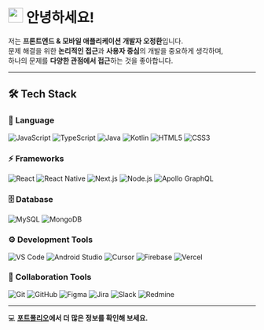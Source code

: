 # <img src="https://imgur.com/K9O1659.gif" width="30"/> 안녕하세요!
저는 **프론트엔드 & 모바일 애플리케이션 개발자 오정환**입니다.  
문제 해결을 위한 **논리적인 접근**과 **사용자 중심**의 개발을 중요하게 생각하며,  
하나의 문제를 **다양한 관점에서 접근**하는 것을 좋아합니다.  

---

## 🛠 Tech Stack

### 📝 Language
![JavaScript](https://img.shields.io/badge/JavaScript-F7DF1E?style=flat&logo=javascript&logoColor=black)
![TypeScript](https://img.shields.io/badge/TypeScript-3178C6?style=flat&logo=typescript&logoColor=white)
![Java](https://img.shields.io/badge/Java-007396?style=flat&logo=java&logoColor=white)
![Kotlin](https://img.shields.io/badge/Kotlin-0095D5?style=flat&logo=kotlin&logoColor=white)
![HTML5](https://img.shields.io/badge/HTML5-E34F26?style=flat&logo=html5&logoColor=white)
![CSS3](https://img.shields.io/badge/CSS3-1572B6?style=flat&logo=css3&logoColor=white)


### ⚡ Frameworks
![React](https://img.shields.io/badge/React-61DAFB?style=flat&logo=react&logoColor=white)
![React Native](https://img.shields.io/badge/React%20Native-61DAFB?style=flat&logo=react&logoColor=white)
![Next.js](https://img.shields.io/badge/Next.js-000000?style=flat&logo=next.js&logoColor=white)
![Node.js](https://img.shields.io/badge/Node.js-339933?style=flat&logo=node.js&logoColor=white)
![Apollo GraphQL](https://img.shields.io/badge/Apollo%20GraphQL-311C87?style=flat&logo=apollo-graphql&logoColor=white)


### 🗄️ Database
![MySQL](https://img.shields.io/badge/MySQL-4479A1?style=flat&logo=mysql&logoColor=white)
![MongoDB](https://img.shields.io/badge/MongoDB-47A248?style=flat&logo=mongodb&logoColor=white)


### ⚙ Development Tools
![VS Code](https://img.shields.io/badge/VS%20Code-007ACC?style=flat&logo=visual-studio-code&logoColor=white)
![Android Studio](https://img.shields.io/badge/Android%20Studio-3DDC84?style=flat&logo=android-studio&logoColor=white)
![Cursor](https://img.shields.io/badge/Cursor-FF9A00?style=flat) <!-- 공식 아이콘 없음 -->
![Firebase](https://img.shields.io/badge/Firebase-FFCA28?style=flat&logo=firebase&logoColor=white)
![Vercel](https://img.shields.io/badge/Vercel-000000?style=flat&logo=vercel&logoColor=white)


### 🤝 Collaboration Tools
![Git](https://img.shields.io/badge/Git-F05032?style=flat&logo=git&logoColor=white)
![GitHub](https://img.shields.io/badge/GitHub-181717?style=flat&logo=github&logoColor=white)
![Figma](https://img.shields.io/badge/Figma-F24E1E?style=flat&logo=figma&logoColor=white)
![Jira](https://img.shields.io/badge/Jira-0052CC?style=flat&logo=jira&logoColor=white)
![Slack](https://img.shields.io/badge/Slack-4A154B?style=flat&logo=slack&logoColor=white)
![Redmine](https://img.shields.io/badge/Redmine-B32024?style=flat&logo=redmine&logoColor=white)

---

💻 **[포트폴리오](https://jeonghwan-portfolio.vercel.app/)에서 더 많은 정보를 확인해 보세요.**  
